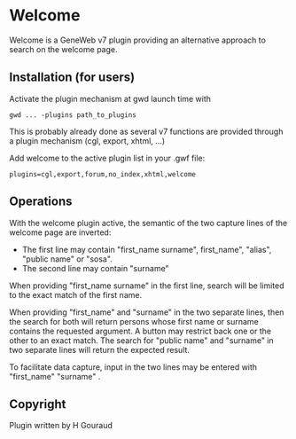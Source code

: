 # Welcome

Welcome is a GeneWeb v7 plugin providing an alternative approach 
to search on the welcome page.

## Installation (for users)

Activate the plugin mechanism at gwd launch time with
```
gwd ... -plugins path_to_plugins
```
This is probably already done as several v7 functions are provided
through a plugin mechanism (cgl, export, xhtml, ...)

Add welcome to the active plugin list in your .gwf file:

```
plugins=cgl,export,forum,no_index,xhtml,welcome
```

## Operations

With the welcome plugin active, the semantic of the two capture lines of
the welcome page are inverted:

- The first line may contain "first_name surname", first_name", "alias", "public name" or "sosa".
- The second line may contain "surname"

When providing "first_name surname" in the first line, search will be limited to
the exact match of the first name.

When providing "first_name" and "surname" in the two separate lines, then the search
for both will return persons whose first name or surname contains the requested argument.
A button may restrict back one or the other to an exact match.
The search for "public name" and "surname" in two separate lines will return the
expected result.

To facilitate data capture, input in the two lines may be entered with
"first_name" <TAB> "surname" <CR>.

## Copyright

Plugin written by H Gouraud 
